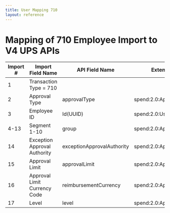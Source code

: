 ```yaml
---
title: User Mapping 710
layout: reference
---
```

# Mapping of 710 Employee Import to V4 UPS APIs

Import #|Import Field Name|API Field Name|Extension
---|---|---|---
1|Transaction Type = 710||
2|Approval Type|approvalType|spend:2.0:ApproverLimit
3|Employee ID|Id(UUID)|spend:2.0:User
4-13|Segment 1-10|group|spend:2.0:ApproverLimit
14|Exception Approval Authority|exceptionApprovalAuthority|spend:2.0:ApproverLimit
15|Approval Limit|approvalLimit|spend:2.0:ApproverLimit
16|Approval Limit Currency Code|reimbursementCurrency|spend:2.0:ApproverLimit
17|Level|level|spend:2.0:ApproverLimit
